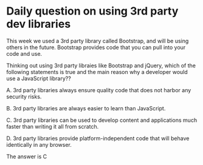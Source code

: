 # Daily question on using 3rd party dev libraries

This week we used a 3rd party library called Bootstrap, and will be using others in the future. Bootstrap provides code that you can pull into your code and use.

Thinking out using 3rd party libraies like Bootstrap and jQuery, which of the following statements is true and the main reason why a developer would use a JavaScript library??

A. 3rd party libraries always ensure quality code that does not harbor any security risks.

B. 3rd party libraries are always easier to learn than JavaScript.

C. 3rd party libraries can be used to develop content and applications much faster than writing it all from scratch.

D. 3rd party libraries provide platform-independent code that will behave identically in any browser.

The answer is C

